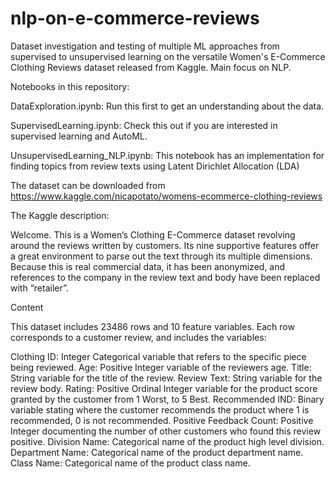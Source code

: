 # nlp-on-e-commerce-reviews
Dataset investigation and testing of multiple ML approaches from supervised to unsupervised learning on the versatile Women's E-Commerce Clothing Reviews dataset released from Kaggle. Main focus on NLP.

Notebooks in this repository:

DataExploration.ipynb: Run this first to get an understanding about the data.

SupervisedLearning.ipynb: Check this out if you are interested in supervised learning and AutoML.

UnsupervisedLearning_NLP.ipynb: This notebook has an implementation for finding topics from review texts using Latent Dirichlet Allocation (LDA)

The dataset can be downloaded from https://www.kaggle.com/nicapotato/womens-ecommerce-clothing-reviews

The Kaggle description:

Welcome. This is a Women’s Clothing E-Commerce dataset revolving around the reviews written by customers. Its nine supportive features offer a great environment to parse out the text through its multiple dimensions. Because this is real commercial data, it has been anonymized, and references to the company in the review text and body have been replaced with “retailer”.

Content

This dataset includes 23486 rows and 10 feature variables. Each row corresponds to a customer review, and includes the variables:

Clothing ID: Integer Categorical variable that refers to the specific piece being reviewed.
Age: Positive Integer variable of the reviewers age.
Title: String variable for the title of the review.
Review Text: String variable for the review body.
Rating: Positive Ordinal Integer variable for the product score granted by the customer from 1 Worst, to 5 Best.
Recommended IND: Binary variable stating where the customer recommends the product where 1 is recommended, 0 is not recommended.
Positive Feedback Count: Positive Integer documenting the number of other customers who found this review positive.
Division Name: Categorical name of the product high level division.
Department Name: Categorical name of the product department name.
Class Name: Categorical name of the product class name.
